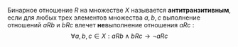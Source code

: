 Бинарное отношение $R$ на множестве $X$ называется **антитранзитивным**, если для любых трех элементов множества $a, b, c$ выполнение отношений $aRb$ и $bRc$ влечет **не**выполнение отношения $aRc$ :
$$\forall a, b, с \in X:  aRb\wedge bRc \rightarrow \lnot aRc$$